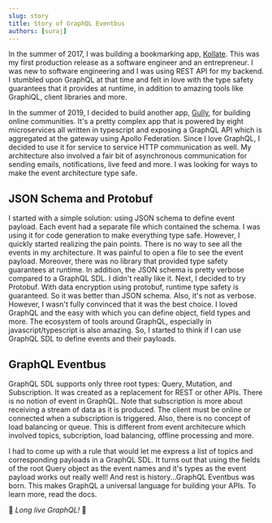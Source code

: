 ```yaml
---
slug: story
title: Story of GraphQL Eventbus
authors: [suraj]
---
```


In the summer of 2017, I was building a bookmarking app, [Kollate](https://kollate.io). This was my first production release as a software engineer and an entrepreneur. I was new to software engineering and I was using REST API for my backend. I stumbled upon GraphQL at that time and felt in love with the type safety guarantees that it provides at runtime, in addition to amazing tools like GraphiQL, client libraries and more.

In the summer of 2019, I decided to build another app, [Gully](https://gully.to), for building online communities. It's a pretty complex app that is powered by eight microservices all written in typescript and exposing a GraphQL API which is aggregated at the gateway using Apollo Federation. Since I love GraphQL, I decided to use it for service to service HTTP communication as well. My architecture also involved a fair bit of asynchronous communication for sending emails, notifications, live feed and more. I was looking for ways to make the event architecture type safe.

## JSON Schema and Protobuf

I started with a simple solution: using JSON schema to define event payload. Each event had a separate file which contained the schema. I was using it for code generation to make everything type safe. However, I quickly started realizing the pain points. There is no way to see all the events in my architecture. It was painful to open a file to see the event payload. Moreover, there was no library that provided type safety guarantees at runtime. In addition, the JSON schema is pretty verbose compared to a GraphQL SDL. I didn't really like it. Next, I decided to try Protobuf. With data encryption using protobuf, runtime type safety is guaranteed. So it was better than JSON schema. Also, it's not as verbose. However, I wasn't fully convinced that it was the best choice. I loved GraphQL and the easy with which you can define object, field types and more. The ecosystem of tools around GraphQL, especially in javascript/typescript is also amazing. So, I started to think if I can use GraphQL SDL to define events and their payloads.

## GraphQL Eventbus

GraphQL SDL supports only three root types: Query, Mutation, and Subscription. It was created as a replacement for REST or other APIs. There is no notion of event in GraphQL. Note that subscription is more about receiving a stream of data as it is produced. The client must be online or connected when a subscription is triggered. Also, there is no concept of load balancing or queue. This is different from event architecure which involved topics, subcription, load balancing, offline processing and more.

I had to come up with a rule that would let me express a list of topics and corresponding payloads in a GraphQL SDL. It turns out that using the fields of the root Query object as the event names and it's types as the event payload works out really well! And rest is history...GraphQL Eventbus was born. This makes GraphQL a universal language for building your APIs. To learn more, read the docs.

🚌 _Long live GraphQL!_ 🚌
